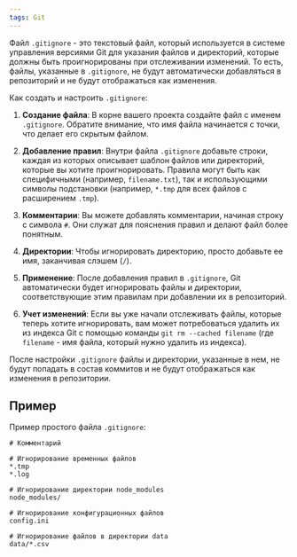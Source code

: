 ```yaml
---
tags: Git 
---
```

Файл `.gitignore` - это текстовый файл, который используется в системе управления версиями Git для указания файлов и директорий, которые должны быть проигнорированы при отслеживании изменений. То есть, файлы, указанные в `.gitignore`, не будут автоматически добавляться в репозиторий и не будут отображаться как изменения.

Как создать и настроить `.gitignore`:

1. **Создание файла**: В корне вашего проекта создайте файл с именем `.gitignore`. Обратите внимание, что имя файла начинается с точки, что делает его скрытым файлом.
    
2. **Добавление правил**: Внутри файла `.gitignore` добавьте строки, каждая из которых описывает шаблон файлов или директорий, которые вы хотите проигнорировать. Правила могут быть как специфичными (например, `filename.txt`), так и использующими символы подстановки (например, `*.tmp` для всех файлов с расширением `.tmp`).
    
3. **Комментарии**: Вы можете добавлять комментарии, начиная строку с символа `#`. Они служат для пояснения правил и делают файл более понятным.
    
4. **Директории**: Чтобы игнорировать директорию, просто добавьте ее имя, заканчивая слэшем (`/`).
    
5. **Применение**: После добавления правил в `.gitignore`, Git автоматически будет игнорировать файлы и директории, соответствующие этим правилам при добавлении их в репозиторий.
    
6. **Учет изменений**: Если вы уже начали отслеживать файлы, которые теперь хотите игнорировать, вам может потребоваться удалить их из индекса Git с помощью команды `git rm --cached filename` (где `filename` - имя файла, который нужно удалить из индекса).
    

После настройки `.gitignore` файлы и директории, указанные в нем, не будут попадать в состав коммитов и не будут отображаться как изменения в репозитории.

## Пример

Пример простого файла `.gitignore`:

```
# Комментарий

# Игнорирование временных файлов
*.tmp
*.log

# Игнорирование директории node_modules
node_modules/

# Игнорирование конфигурационных файлов
config.ini

# Игнорирование файлов в директории data
data/*.csv

```